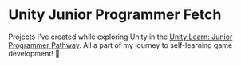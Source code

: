 # Unity Junior Programmer Fetch
Projects I've created while exploring Unity in the [Unity Learn: Junior Programmer Pathway](https://learn.unity.com/pathway/junior-programmer). All a part of my journey to self-learning game development! 👾
 
